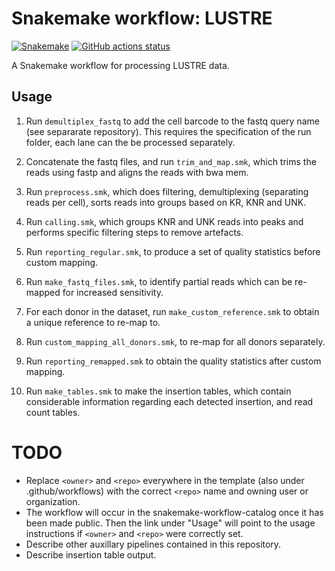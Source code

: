 # Snakemake workflow: LUSTRE

[![Snakemake](https://img.shields.io/badge/snakemake-≥6.3.0-brightgreen.svg)](https://snakemake.github.io)
[![GitHub actions status](https://github.com/<owner>/<repo>/workflows/Tests/badge.svg?branch=main)](https://github.com/<owner>/<repo>/actions?query=branch%3Amain+workflow%3ATests)

A Snakemake workflow for processing LUSTRE data.


## Usage

1. Run `demultiplex_fastq` to add the cell barcode to the fastq query name (see separarate repository). This requires the specification of the run folder, each lane can the be processed separately.

2. Concatenate the fastq files, and run `trim_and_map.smk`, which trims the reads using fastp and aligns the reads with bwa mem.

3. Run `preprocess.smk`, which does filtering, demultiplexing (separating reads per cell), sorts reads into groups based on KR, KNR and UNK.

4. Run `calling.smk`, which groups KNR and UNK reads into peaks and performs specific filtering steps to remove artefacts.

5. Run `reporting_regular.smk`, to produce a set of quality statistics before custom mapping.

6. Run `make_fastq_files.smk`, to identify partial reads which can be re-mapped for increased sensitivity.

7. For each donor in the dataset, run `make_custom_reference.smk` to obtain a unique reference to re-map to.

8. Run `custom_mapping_all_donors.smk`, to re-map for all donors separately.

9. Run `reporting_remapped.smk` to obtain the quality statistics after custom mapping.

10. Run `make_tables.smk` to make the insertion tables, which contain considerable information regarding each detected insertion, and read count tables.

# TODO

* Replace `<owner>` and `<repo>` everywhere in the template (also under .github/workflows) with the correct `<repo>` name and owning user or organization.
* The workflow will occur in the snakemake-workflow-catalog once it has been made public. Then the link under "Usage" will point to the usage instructions if `<owner>` and `<repo>` were correctly set.
* Describe other auxillary pipelines contained in this repository.
* Describe insertion table output.
